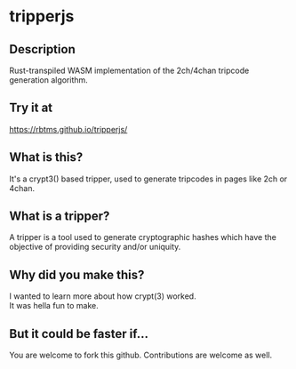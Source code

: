 # tripperjs

## Description
Rust-transpiled WASM implementation of the 2ch/4chan tripcode generation algorithm.<br>

## Try it at
https://rbtms.github.io/tripperjs/

## What is this?
It's a crypt3() based tripper, used to generate tripcodes in pages like 2ch or 4chan.

## What is a tripper?
A tripper is a tool used to generate cryptographic hashes which have the objective of providing security and/or uniquity.

## Why did you make this?
I wanted to learn more about how crypt(3) worked.<br>
It was hella fun to make.

## But it could be faster if...
You are welcome to fork this github. Contributions are welcome as well.
